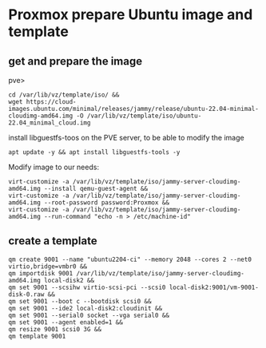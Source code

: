 # Proxmox prepare Ubuntu image and template

## get and prepare the image

pve>
```
cd /var/lib/vz/template/iso/ &&
wget https://cloud-images.ubuntu.com/minimal/releases/jammy/release/ubuntu-22.04-minimal-cloudimg-amd64.img -O /var/lib/vz/template/iso/ubuntu-22.04_minimal_cloud.img
```

install libguestfs-toos on the PVE server, to be able to modify the image
```
apt update -y && apt install libguestfs-tools -y
```

Modify image to our needs:
```
virt-customize -a /var/lib/vz/template/iso/jammy-server-cloudimg-amd64.img --install qemu-guest-agent &&
virt-customize -a /var/lib/vz/template/iso/jammy-server-cloudimg-amd64.img --root-password password:Proxmox &&
virt-customize -a /var/lib/vz/template/iso/jammy-server-cloudimg-amd64.img --run-command "echo -n > /etc/machine-id"
```

## create a template

```
qm create 9001 --name "ubuntu2204-ci" --memory 2048 --cores 2 --net0 virtio,bridge=vmbr0 &&
qm importdisk 9001 /var/lib/vz/template/iso/jammy-server-cloudimg-amd64.img local-disk2 &&
qm set 9001 --scsihw virtio-scsi-pci --scsi0 local-disk2:9001/vm-9001-disk-0.raw &&
qm set 9001 --boot c --bootdisk scsi0 &&
qm set 9001 --ide2 local-disk2:cloudinit &&
qm set 9001 --serial0 socket --vga serial0 &&
qm set 9001 --agent enabled=1 &&
qm resize 9001 scsi0 3G &&
qm template 9001
```


